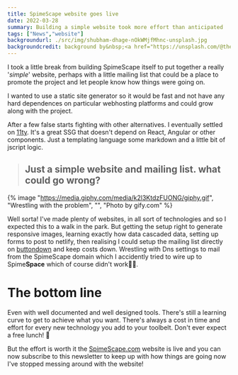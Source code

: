 ```yaml
---
title: SpimeScape website goes live
date: 2022-03-28
summary: Building a simple website took more effort than anticipated
tags: ["News","website"]
backgroundurl: ./src/img/shubham-dhage-nOkWMjfMhnc-unsplash.jpg
backgroundcredit: background by&nbsp;<a href="https://unsplash.com/@theshubhamdhage?utm_source=unsplash&utm_medium=referral&utm_content=creditCopyText">Shubham Dhage</a>&nbsp;on&nbsp;<a href="https://unsplash.com/@theshubhamdhage?utm_source=unsplash&utm_medium=referral&utm_content=creditCopyText">Unsplash</a>
---
```

I took a little break from building SpimeScape itself to put together a really '*simple*' website, perhaps with a little mailing list that could be a place to promote the project and let people know how things were going on.

I wanted to use a static site generator so it would be fast and not have any hard dependences on particular webhosting platforms and could grow along with the project.

After a few false starts fighting with other alternatives.  I eventually settled on [11ty](https://www.11ty.dev/). It's a great SSG that doesn't depend on React, Angular or other components. Just a templating language some markdown and a little bit of jscript logic.

> ## Just a simple website and mailing list. what could go wrong?

{% image "https://media.giphy.com/media/k2l3KtdzFUONG/giphy.gif", "Wrestling with the problem", "", "Photo by gify.com" %}


Well sorta! I've made plenty of websites, in all sort of technologies and so I expected this to a walk in the park. But getting the setup right to generate responsive images, learning exactly how data cascaded data, setting up forms to post to netlify, then realising I could setup the mailing list directly on [buttondown](https://buttondown.email/) and keep costs down. Wrestling with Dns settings to mail from the SpimeScape domain which I accidently tried to wire up to Spime**Space** which of course didn't work🤦‍♂️.

# The bottom line 
Even with well documented and well designed tools. There's still a learning curve to get to achieve what you want. There's always a cost in time and effort for every new technology you add to your toolbelt. Don't ever expect a free lunch! 🍕

But the effort is worth it the [SpimeScape.com](https://SpimeScape.com) website is live and you can now subscribe to this newsletter to keep up with how things are going now I've stopped messing around with the website!